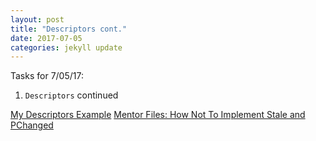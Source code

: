```yaml
---
layout: post
title: "Descriptors cont."
date: 2017-07-05
categories: jekyll update
---
```


Tasks for 7/05/17:
1. `Descriptors` continued 

[My Descriptors Example][myex]
[Mentor Files: How Not To Implement Stale and PChanged][ex]

[ex]:https://github.com/katierose1029/gsoc_work/blob/master/traitlet_testing/gsoc-stale-pchanged.ipynb
[myex]:https://github.com/katierose1029/gsoc_work/blob/master/traitlet_testing/my-traitlet-example.ipynb
